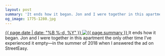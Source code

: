 ```yaml
---
layout: post
summary: 'It ends how it began. Jon and I were together in this apartment the only other time I’ve experienced it empty—in the summer of 2018 when I answered the ad on StreetEasy.'
og_image: 1775-1280.jpg
---
```


<p>
 <time>
  <a href="/1775">
   {{ page.date | date: "%B %-d, %Y" }}
  </a>
 </time>
 <a href="/1775">
  <img alt="{{ page.summary }}" data-taken="5/30/2023" sizes="(min-width: 700px) 50vw, calc(100vw - 2rem)" src="{{ site.assets_url }}/1775-640.jpg" srcset="{{ site.assets_url }}/1775-320.jpg 320w, {{ site.assets_url }}/1775-640.jpg 640w, {{ site.assets_url }}/1775-960.jpg 960w, {{ site.assets_url }}/1775-1280.jpg 1280w"/>
 </a>
 <span>
  It ends how it began. Jon and I were together in this apartment the only other time I’ve experienced it empty—in the summer of 2018 when I answered the ad on StreetEasy.
 </span>
</p>
